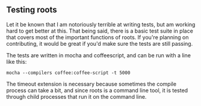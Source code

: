 Testing roots
-------------

Let it be known that I am notoriously terrible at writing tests, but am working hard to get better at this. That being said, there is a basic test suite in place that covers most of the important functions of roots. If you're planning on contributing, it would be great if you'd make sure the tests are still passing.

The tests are written in mocha and coffeescript, and can be run with a line like this:

```
mocha --compilers coffee:coffee-script -t 5000
```

The timeout extension is necessary because sometimes the compile process can take a bit, and since roots is a command line tool, it is tested through child processes that run it on the command line.